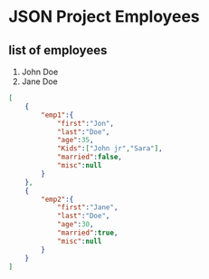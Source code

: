 # JSON Project Employees

## list of employees 

1. John Doe
2. Jane Doe 

```json
[
    {
        "emp1":{
            "first":"Jon",
            "last":"Doe",
            "age":35,
            "Kids":["John jr","Sara"],
            "married":false,
            "misc":null
        }
    },
    {
        "emp2":{
            "first":"Jane",
            "last":"Doe",
            "age":30,
            "married":true,
            "misc":null
        }
    }
]
```